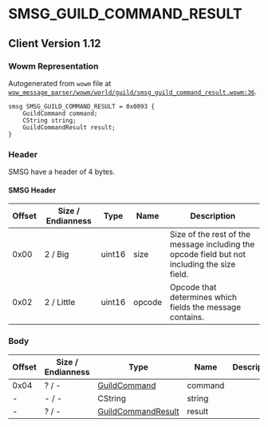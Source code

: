 # SMSG_GUILD_COMMAND_RESULT

## Client Version 1.12

### Wowm Representation

Autogenerated from `wowm` file at [`wow_message_parser/wowm/world/guild/smsg_guild_command_result.wowm:36`](https://github.com/gtker/wow_messages/tree/main/wow_message_parser/wowm/world/guild/smsg_guild_command_result.wowm#L36).
```rust,ignore
smsg SMSG_GUILD_COMMAND_RESULT = 0x0093 {
    GuildCommand command;
    CString string;
    GuildCommandResult result;
}
```
### Header

SMSG have a header of 4 bytes.

#### SMSG Header

| Offset | Size / Endianness | Type   | Name   | Description |
| ------ | ----------------- | ------ | ------ | ----------- |
| 0x00   | 2 / Big           | uint16 | size   | Size of the rest of the message including the opcode field but not including the size field.|
| 0x02   | 2 / Little        | uint16 | opcode | Opcode that determines which fields the message contains.|

### Body

| Offset | Size / Endianness | Type | Name | Description | Comment |
| ------ | ----------------- | ---- | ---- | ----------- | ------- |
| 0x04 | ? / - | [GuildCommand](guildcommand.md) | command |  |  |
| - | - / - | CString | string |  |  |
| - | ? / - | [GuildCommandResult](guildcommandresult.md) | result |  |  |

